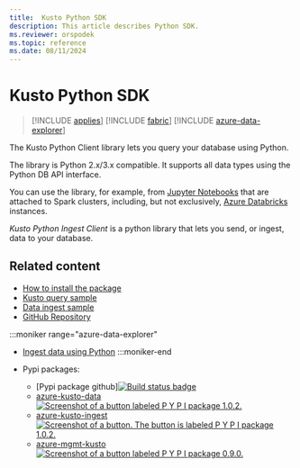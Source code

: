 ```yaml
---
title:  Kusto Python SDK
description: This article describes Python SDK.
ms.reviewer: orspodek
ms.topic: reference
ms.date: 08/11/2024
---
```

# Kusto Python SDK

> [!INCLUDE [applies](../../includes/applies-to-version/applies.md)] [!INCLUDE [fabric](../../includes/applies-to-version/fabric.md)] [!INCLUDE [azure-data-explorer](../../includes/applies-to-version/azure-data-explorer.md)]

The Kusto Python Client library lets you query your database using Python.

The library is Python 2.x/3.x compatible. It supports all data types using the Python DB API interface.

You can use the library, for example, from [Jupyter Notebooks](https://jupyter.org/) that are attached to Spark clusters,
including, but not exclusively, [Azure Databricks](https://azure.microsoft.com/services/databricks/) instances.

*Kusto Python Ingest Client* is a python library that lets you send, or ingest, data to your database.

## Related content

* [How to install the package](https://github.com/Azure/azure-kusto-python#install)
* [Kusto query sample](https://github.com/Azure/azure-kusto-python/blob/master/azure-kusto-data/tests/sample.py)
* [Data ingest sample](https://github.com/Azure/azure-kusto-python/blob/master/azure-kusto-ingest/tests/sample.py)
* [GitHub Repository](https://github.com/Azure/azure-kusto-python)

:::moniker range="azure-data-explorer"
* [Ingest data using Python](/azure/data-explorer/python-ingest-data)
:::moniker-end

* Pypi packages:
    * [Pypi package github][![Build status badge](https://badge.fury.io/py/azure-kusto-python.svg)](https://github.com/Azure/azure-kusto-python/actions/workflows/build.yml)
    * [azure-kusto-data](https://pypi.org/project/azure-kusto-data/)
    [![Screenshot of a button labeled P Y P I package 1.0.2.](https://badge.fury.io/py/azure-kusto-data.svg)](https://badge.fury.io/py/azure-kusto-data)
    * [azure-kusto-ingest](https://pypi.org/project/azure-kusto-ingest/)
    [![Screenshot of a button. The button is labeled P Y P I package 1.0.2.](https://badge.fury.io/py/azure-kusto-ingest.svg)](https://badge.fury.io/py/azure-kusto-ingest)
    * [azure-mgmt-kusto](https://pypi.org/project/azure-mgmt-kusto/)
    [![Screenshot of a button labeled P Y P I package 0.9.0.](https://badge.fury.io/py/azure-mgmt-kusto.svg)](https://badge.fury.io/py/azure-mgmt-kusto)
